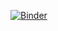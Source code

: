 [![Binder](https://mybinder.org/badge_logo.svg)](https://mybinder.org/v2/gh/2ToTheNthPower/rpg_programming/main)